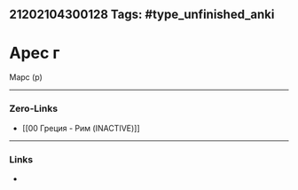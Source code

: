 21202104300128
Tags: #type_unfinished_anki 
---
# Арес г

Марс (р)

---
### Zero-Links
- [[00 Греция - Рим (INACTIVE)]]
---
### Links
-